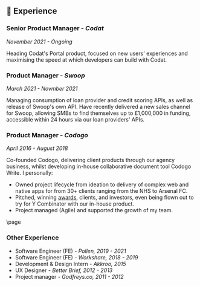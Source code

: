 ## 📄 Experience

### Senior Product Manager _- Codat_

_November 2021 - Ongoing_

Heading Codat's Portal product, focused on new users' experiences and maximising the speed at which developers can build with Codat.

### Product Manager _- Swoop_

_March 2021 - Novmber 2021_

Managing consumption of loan provider and credit scoring APIs, as well as release of Swoop's own API. Have recently delivered a new sales channel for Swoop, allowing SMBs to find themselves up to £1,000,000 in funding, accessible within 24 hours via our loan providers' APIs.

### Product Manager _- Codogo_

_April 2016 - August 2018_

Co-founded Codogo, delivering client products through our agency business, whilst developing in-house collaborative document tool Codogo Write. I personally:

- Owned project lifecycle from ideation to delivery of complex web and native apps for from 30+ clients ranging from the NHS to Arsenal FC.
- Pitched, winning [awards](http://bit.ly/35F6psY), clients, and investors, even being flown out to try for Y Combinator with our in-house product.
- Project managed (Agile) and supported the growth of my team.

\page

### Other Experience

- Software Engineer (FE) _- Pollen, 2019 - 2021_
- Software Engineer (FE) _- Workshare, 2018 - 2019_
- Development & Design Intern _- Akkroo, 2015_
- UX Designer _- Better Brief, 2012 - 2013_
- Project manager _- Godfreys.co, 2011 - 2012_